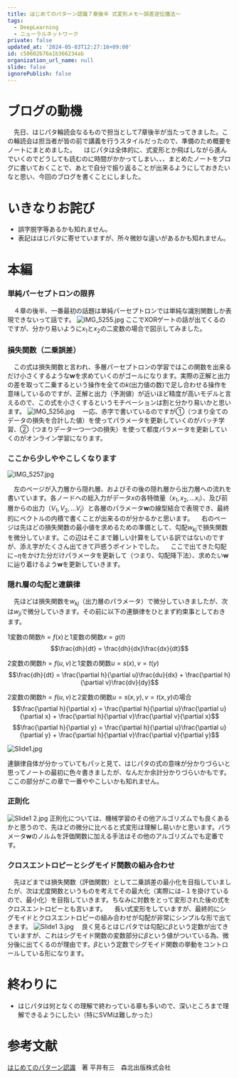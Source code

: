 ```yaml
---
title: はじめてのパターン認識７章後半 式変形メモ〜誤差逆伝播法〜
tags:
  - DeepLearning
  - ニューラルネットワーク
private: false
updated_at: '2024-05-03T12:27:16+09:00'
id: c50602b76a1b366234ab
organization_url_name: null
slide: false
ignorePublish: false
---
```

# ブログの動機
　先日、はじパタ輪読会なるもので担当として7章後半が当たってきました。この輪読会は担当者が皆の前で講義を行うスタイルだったので、準備のため概要をノートにまとめました。
　はじパタは全体的に、式変形とか飛ばしながら進んでいくのでどうしても読むのに時間がかかってしまい、、、まとめたノートをブログに書いておくことで、あとで自分で振り返ることが出来るようにしておきたいなと思い、今回のブログを書くことにしました。

# いきなりお詫び
- 誤字脱字等あるかも知れません。
- 表記ははじパタに寄せていますが、所々微妙な違いがあるかも知れません。

# 本編

### 単純パーセプトロンの限界
　４章の後半、一番最初の話題は単純パーセプトロンでは単純な識別関数しか表現できないって話です。
![IMG_5255.jpg](https://qiita-image-store.s3.ap-northeast-1.amazonaws.com/0/323251/cb9e3ec5-d491-a983-f711-c0b6ca1823e0.jpeg)
ここでXORゲートの話が出てくるのですが、分かり易いように$x_1$と$x_2$の二変数の場合で図示してみました。

### 損失関数（二乗誤差）
　この式は損失関数と言われ、多層パーセプトロンの学習ではこの関数を出来るだけ小さくするような$\boldsymbol{w}$を求めていくのがゴールになります。実際の正解と出力の差を取って二乗するという操作を全ての$k$(出力値の数)で足し合わせる操作を意味しているのですが、正解と出力（予測値）が近いほど精度が高いモデルと言えるので、この式を小さくするというモチベーションは割と分かり易いかと思います。
![IMG_5256.jpg](https://qiita-image-store.s3.ap-northeast-1.amazonaws.com/0/323251/b952af6c-fcfd-4ee6-90d2-5d551e7dd34d.jpeg)
　一応、赤字で書いているのですが①（つまり全てのデータの損失を合計した値）を使ってパラメータを更新していくのがバッチ学習、②（つまりデータ一つ一つの損失）を使って都度パラメータを更新していくのがオンライン学習になります。

### ここから少しややこしくなります

![IMG_5257.jpg](https://qiita-image-store.s3.ap-northeast-1.amazonaws.com/0/323251/56fa55b2-843c-c937-f91a-f0486712aa28.jpeg)

　左のページが入力層から隠れ層、およびその後の隠れ層から出力層への流れを書いています。各ノードへの総入力がデータ$x$の各特徴量（$x_1, x_2, … x_i$）、及び前層からの出力（$V_1, V_2, …V_j$）と各層のパラメータ$\boldsymbol{w}$の線型結合で表現でき、最終的にベクトルの内積で書くことが出来るのが分かるかと思います。
　右のページは先ほどの損失関数の最小値を求めるための準備として、勾配$w_{kj}$で損失関数を微分しています。この辺はそこまで難しい計算をしている訳ではないのですが、添え字がたくさん出てきて戸惑うポイントでした。
　ここで出てきた勾配に$-\eta$をかけた分だけパラメータを更新して（つまり、勾配降下法）、求めたい$\boldsymbol{w}$に辿り着けるよう$\boldsymbol{w}$を更新していきます。

### 隠れ層の勾配と連鎖律
　先ほどは損失関数を$w_{kj}$（出力層のパラメータ）で微分していきましたが、次は$w_{ji}$で微分していきます。その前に以下の連鎖律をひとまず約束事としておきます。

1変数の関数$h=f(x)$と1変数の関数$x=g(t)$
$$\frac{dh}{dt} = \frac{dh}{dx}\frac{dx}{dt}$$

2変数の関数$h=f(u, v)$と1変数の関数$u=s(x), v=t(y)$
$$\frac{dh}{dt} = \frac{\partial h}{\partial u}\frac{du}{dx} + \frac{\partial h}{\partial v}\frac{dv}{dy}$$

2変数の関数$h=f(u, v)$と2変数の関数$u=s(x, y),v=t(x, y)$の場合
$$\frac{\partial h}{\partial x} = \frac{\partial h}{\partial u}\frac{\partial u}{\partial x} + \frac{\partial h}{\partial v}\frac{\partial v}{\partial x}$$
$$\frac{\partial h}{\partial y} = \frac{\partial h}{\partial u}\frac{\partial u}{\partial y} + \frac{\partial h}{\partial v}\frac{\partial v}{\partial y}$$

![Slide1.jpg](https://qiita-image-store.s3.ap-northeast-1.amazonaws.com/0/323251/9250793f-b289-c487-4cba-8d3f13cc2f55.jpeg)

連鎖律自体が分かっていてもパッと見て、はじパタの式の意味が分かりづらいと思ってノートの最初に色々書きましたが、なんだか余計分かりづらいかもです。ここの部分がこの章で一番ややこしいかも知れません。

### 正則化
![Slide1 2.jpg](https://qiita-image-store.s3.ap-northeast-1.amazonaws.com/0/323251/491cd5a2-5a56-04fc-e74d-01b53fcaba74.jpeg)
正則化については、機械学習のその他アルゴリズムでも良くあるかと思うので、先ほどの微分に比べると式変形は理解し易いかと思います。パラメータ$\boldsymbol{w}$のノルムを評価関数に加える手法はその他のアルゴリズムでも定番です。

### クロスエントロピーとシグモイド関数の組み合わせ
　先ほどまでは損失関数（評価関数）として二乗誤差の最小化を目指していましたが、次は尤度関数というものを考えてその最大化（実際には−１を掛けているので、最小化）を目指していきます。ちなみに対数をとって変形された後の式をクロスエントロピーとも言います。
　長い式変形をしていますが、最終的にシグモイドとクロスエントロピーの組み合わせが勾配が非常にシンプルな形で出てきます。
![Slide1 3.jpg](https://qiita-image-store.s3.ap-northeast-1.amazonaws.com/0/323251/c131b622-5406-56ea-f425-d03503e41131.jpeg)
　良く見るとはじパタでは勾配に$\beta$という定数が出てきていますが、これはシグモイド関数の変数部分に$\beta$という値がついている為、微分後に出てくるのが理由です。$\beta$という定数でシグモイド関数の挙動をコントロールしている形になります。

# 終わりに
- はじパタは何となくの理解で終わっている章も多いので、深いところまで理解できるようにしたい（特にSVMは難しかった）

# 参考文献
[はじめてのパターン認識](https://www.morikita.co.jp/books/book/2235)　著 平井有三　森北出版株式会社

